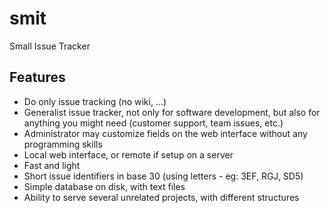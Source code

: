 smit
====

Small Issue Tracker


Features
--------

- Do only issue tracking (no wiki, ...)
- Generalist issue tracker, not only for software development, but also for
  anything you might need (customer support, team issues, etc.)
- Administrator may customize fields on the web interface without any
  programming skills
- Local web interface, or remote if setup on a server
- Fast and light
- Short issue identifiers in base 30 (using letters - eg: 3EF, RGJ, SD5)
- Simple database on disk, with text files
- Ability to serve several unrelated projects, with different structures

